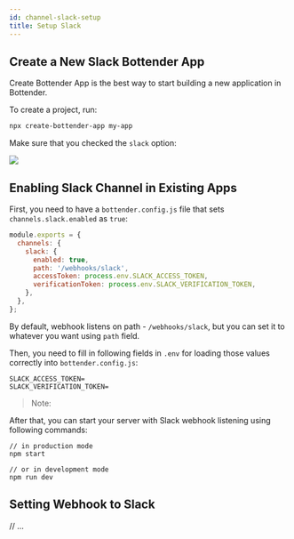 ```yaml
---
id: channel-slack-setup
title: Setup Slack
---
```


## Create a New Slack Bottender App

Create Bottender App is the best way to start building a new application in Bottender.

To create a project, run:

```sh
npx create-bottender-app my-app
```

Make sure that you checked the `slack` option:

![](https://user-images.githubusercontent.com/3382565/67851225-f2b7f200-fb44-11e9-8c86-eee0cbd7cb0d.png)

## Enabling Slack Channel in Existing Apps

First, you need to have a `bottender.config.js` file that sets `channels.slack.enabled` as `true`:

```js
module.exports = {
  channels: {
    slack: {
      enabled: true,
      path: '/webhooks/slack',
      accessToken: process.env.SLACK_ACCESS_TOKEN,
      verificationToken: process.env.SLACK_VERIFICATION_TOKEN,
    },
  },
};
```

By default, webhook listens on path - `/webhooks/slack`, but you can set it to whatever you want using `path` field.

Then, you need to fill in following fields in `.env` for loading those values correctly into `bottender.config.js`:

```
SLACK_ACCESS_TOKEN=
SLACK_VERIFICATION_TOKEN=
```

> Note:

After that, you can start your server with Slack webhook listening using following commands:

```
// in production mode
npm start

// or in development mode
npm run dev
```

## Setting Webhook to Slack

// ...
